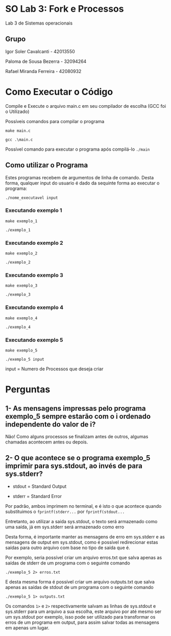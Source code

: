 # SO Lab 3: Fork e Processos
Lab 3 de Sistemas operacionais

## Grupo
Igor Soler Cavalcanti - 42013550

Paloma de Sousa Bezerra - 32094264

Rafael Miranda Ferreira - 42080932


# Como Executar o Código
Compile e Execute o arquivo main.c em seu compilador de escolha (GCC foi o Utilizado)

Possíveis comandos para compilar o programa

`make main.c`

`gcc .\main.c`

Possível comando para executar o programa após compilá-lo
`./main`

## Como utilizar o Programa

Estes programas recebem de argumentos de linha de comando. Desta forma, qualquer input do usuario é dado da sequinte forma ao executar o programa:

`./nome_executavel input`

### Executando exemplo 1

`make exemplo_1`

`./exemplo_1`



### Executando exemplo 2

`make exemplo_2`

`./exemplo_2`

### Executando exemplo 3

`make exemplo_3`

`./exemplo_3`

### Executando exemplo 4

`make exemplo_4`

`./exemplo_4`

### Executando exemplo 5

`make exemplo_5`

`./exemplo_5 input`

input = Numero de Processos que deseja criar

# Perguntas

## 1- As mensagens impressas pelo programa exemplo_5 sempre estarão com o i ordenado independente do valor de i?

Não! Como alguns processos se finalizam antes de outros, algumas chamadas acontecem antes ou depois.

## 2- O que acontece se o programa exemplo_5 imprimir para sys.stdout, ao invés de para sys.stderr?

- stdout = Standard Output

- stderr = Standard Error

Por padrão, ambos imprimem no terminal, e é isto o que acontece quando substituimos o `fprintf(stderr...` por `fprintf(stdout...`

Entretanto, ao utilizar a saida sys.stdout, o texto será armazenado como uma saída, já em sys.stderr será armazenado como erro

Desta forma, é importante manter as mensagens de erro em sys.stderr e as mensagens de output em sys.stdout, como é possível redirecionar estas saídas para outro arquivo com base no tipo de saída que é. 

Por exemplo, seria possível criar um arquivo erros.txt que salva apenas as saídas de stderr de um programa com o seguinte comando

`./exemplo_5 2> erros.txt`

E desta mesma forma é possível criar um arquivo outputs.txt que salva apenas as saídas de stdout de um programa com o seguinte comando

`./exemplo_5 1> outputs.txt`

Os comandos `1>` e `2>` respectivamente salvam as linhas de sys.stdout e sys.stderr para um arquivo a sua escolha, este arquivo por até mesmo ser um sys.stdout por exemplo, isso pode ser utilizado para transformar os erros de um programa em output, para assim salvar todas as mensagens em apenas um lugar.

